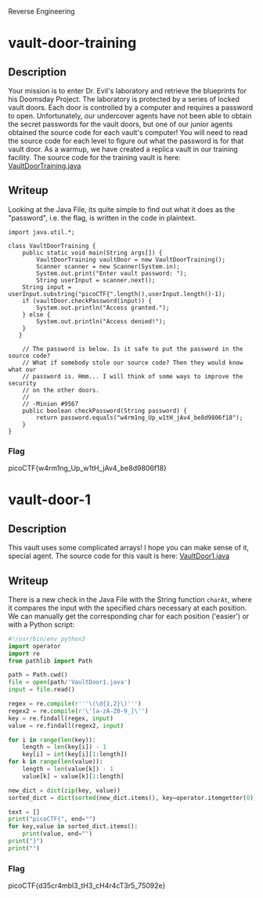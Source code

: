 Reverse Engineering

# vault-door-training
## Description
Your mission is to enter Dr. Evil's laboratory and retrieve the blueprints for his Doomsday Project. The laboratory is protected by a series of locked vault doors. Each door is controlled by a computer and requires a password to open. Unfortunately, our undercover agents have not been able to obtain the secret passwords for the vault doors, but one of our junior agents obtained the source code for each vault's computer! You will need to read the source code for each level to figure out what the password is for that vault door. As a warmup, we have created a replica vault in our training facility. The source code for the training vault is here: [VaultDoorTraining.java](https://jupiter.challenges.picoctf.org/static/a4a1ca9c54d8fac9404f9cbc50d9751a/VaultDoorTraining.java)

## Writeup
Looking at the Java File, its quite simple to find out what it does as the "password", i.e. the flag, is written in the code in plaintext.

```
import java.util.*;

class VaultDoorTraining {
    public static void main(String args[]) {
        VaultDoorTraining vaultDoor = new VaultDoorTraining();
        Scanner scanner = new Scanner(System.in); 
        System.out.print("Enter vault password: ");
        String userInput = scanner.next();
	String input = userInput.substring("picoCTF{".length(),userInput.length()-1);
	if (vaultDoor.checkPassword(input)) {
	    System.out.println("Access granted.");
	} else {
	    System.out.println("Access denied!");
	}
   }

    // The password is below. Is it safe to put the password in the source code?
    // What if somebody stole our source code? Then they would know what our
    // password is. Hmm... I will think of some ways to improve the security
    // on the other doors.
    //
    // -Minion #9567
    public boolean checkPassword(String password) {
        return password.equals("w4rm1ng_Up_w1tH_jAv4_be8d9806f18");
    }
}
```

### Flag
picoCTF{w4rm1ng_Up_w1tH_jAv4_be8d9806f18}
<br/>

# vault-door-1
## Description
This vault uses some complicated arrays! I hope you can make sense of it, special agent. The source code for this vault is here: [VaultDoor1.java](https://jupiter.challenges.picoctf.org/static/ff2585f7afd21b81f69d2fbe37c081ae/VaultDoor1.java)

## Writeup
There is a new check in the Java File with the String function `charAt`, where it compares the input with the specified chars necessary at each position. We can manually get the corresponding char for each position ('easier') or with a Python script:
``` python
#!/usr/bin/env python3
import operator
import re
from pathlib import Path

path = Path.cwd()
file = open(path/'VaultDoor1.java')
input = file.read()

regex = re.compile(r'''\(\d{1,2}\)''')
regex2 = re.compile(r'\'[a-zA-Z0-9_]\'')
key = re.findall(regex, input)
value = re.findall(regex2, input)

for i in range(len(key)):
    length = len(key[i]) - 1
    key[i] = int(key[i][1:length])
for k in range(len(value)):
    length = len(value[k]) - 1
    value[k] = value[k][1:length]

new_dict = dict(zip(key, value))
sorted_dict = dict(sorted(new_dict.items(), key=operator.itemgetter(0)))

text = []
print("picoCTF{", end="")
for key,value in sorted_dict.items():
    print(value, end="")
print("}")
print("")

```

### Flag
picoCTF{d35cr4mbl3_tH3_cH4r4cT3r5_75092e}
<br/>
